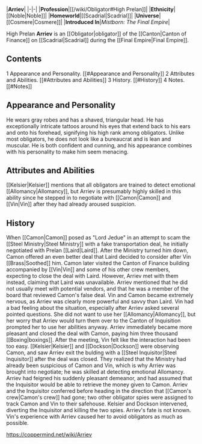 |**Arriev**|
|-|-|
|**Profession**|[[/wiki/Obligator#High Prelan]]|
|**Ethnicity**|[[Noble\|Noble]]|
|**Homeworld**|[[Scadrial\|Scadrial]]|
|**Universe**|[[Cosmere\|Cosmere]]|
|**Introduced In**|*Mistborn: The Final Empire*|

High Prelan **Arriev** is an [[Obligator\|obligator]] of the [[Canton\|Canton of Finance]] on [[Scadrial\|Scadrial]] during the [[Final Empire\|Final Empire]].

## Contents

1 Appearance and Personality. [[#Appearance and Personality]] 
2 Attributes and Abilities. [[#Attributes and Abilities]] 
3 History. [[#History]] 
4 Notes. [[#Notes]] 


## Appearance and Personality
He wears gray robes and has a shaved, triangular head. He has exceptionally intricate tattoos around his eyes that extend back to his ears and onto his forehead, signifying his high rank among obligators. Unlike most obligators, he does not look like a bureaucrat and is lean and muscular. He is both confident and cunning, and his appearance combines with his personality to make him seem menacing.

## Attributes and Abilities
[[Kelsier\|Kelsier]] mentions that all obligators are trained to detect emotional [[Allomancy\|Allomancy]], but Arriev is presumably highly skilled in this ability since he stepped in to negotiate with [[Camon\|Camon]] and [[Vin\|Vin]] after they had already aroused suspicion.

## History
When [[Camon\|Camon]] posed as "Lord Jedue" in an attempt to scam the [[Steel Ministry\|Steel Ministry]] with a fake transportation deal, he initially negotiated with Prelan [[Laird\|Laird]]. After the Ministry turned him down, Camon offered an even better deal that Laird decided to consider after Vin [[Brass\|Soothed]] him. Camon later visited the Canton of Finance building accompanied by [[Vin\|Vin]] and some of his other crew members, expecting to close the deal with Laird. However, Arriev met with them instead, claiming that Laird was unavailable. Arriev mentioned that he did not usually meet with potential vendors, and that he was a member of the board that reviewed Camon's false deal. Vin and Camon became extremely nervous, as Arriev was clearly more powerful and savvy than Laird. Vin had a bad feeling about the situation, especially after Arriev asked several pointed questions. She did not want to use her [[Allomancy\|Allomancy]], but her worry that Arriev would turn them over to the Canton of Inquisition prompted her to use her abilities anyway. Arriev immediately became more pleasant and closed the deal with Camon, paying him three thousand [[Boxing\|boxings]].
After the meeting, Vin felt like the interaction had been too easy. [[Kelsier\|Kelsier]] and [[Dockson\|Dockson]] were observing Camon, and saw Arriev exit the bulding with a [[Steel Inquisitor\|Steel Inquisitor]] after the deal was closed. They realized that the Ministry had already been suspicious of Camon and Vin, which is why Arriev was brought into negotiate; he was skilled at detecting emotional Allomancy. Arriev had feigned his suddenly pleasant demeanor, and had assumed that the Inquisitor would be able to retrieve the money given to Camon. Arriev and the Inquisitor conferred before heading in the direction that [[Camon's crew\|Camon's crew]] had gone; two other obligator spies were assigned to track Camon and Vin to their safehouse. Kelsier and Dockson intervened, diverting the Inquisitor and killing the two spies. Arriev's fate is not known.
Vin's experience with Arriev caused her to avoid obligators as much as possible.



https://coppermind.net/wiki/Arriev